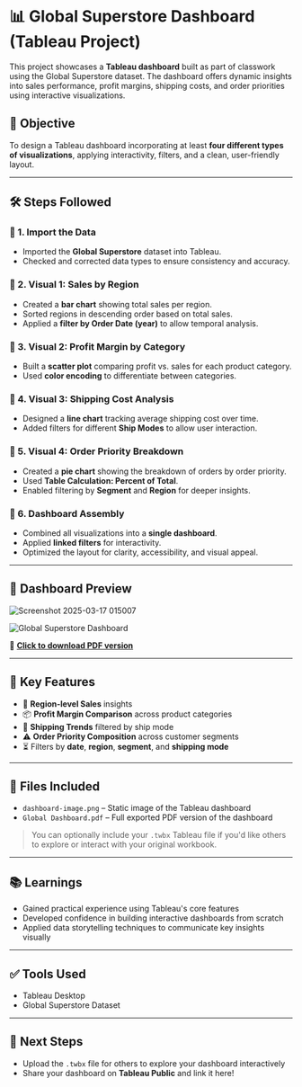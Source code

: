 # 📊 Global Superstore Dashboard (Tableau Project)

This project showcases a **Tableau dashboard** built as part of classwork using the Global Superstore dataset. The dashboard offers dynamic insights into sales performance, profit margins, shipping costs, and order priorities using interactive visualizations.

## 🎯 Objective

To design a Tableau dashboard incorporating at least **four different types of visualizations**, applying interactivity, filters, and a clean, user-friendly layout.

---

## 🛠️ Steps Followed

### 🔹 1. Import the Data
- Imported the **Global Superstore** dataset into Tableau.
- Checked and corrected data types to ensure consistency and accuracy.

### 🔹 2. Visual 1: Sales by Region
- Created a **bar chart** showing total sales per region.
- Sorted regions in descending order based on total sales.
- Applied a **filter by Order Date (year)** to allow temporal analysis.

### 🔹 3. Visual 2: Profit Margin by Category
- Built a **scatter plot** comparing profit vs. sales for each product category.
- Used **color encoding** to differentiate between categories.

### 🔹 4. Visual 3: Shipping Cost Analysis
- Designed a **line chart** tracking average shipping cost over time.
- Added filters for different **Ship Modes** to allow user interaction.

### 🔹 5. Visual 4: Order Priority Breakdown
- Created a **pie chart** showing the breakdown of orders by order priority.
- Used **Table Calculation: Percent of Total**.
- Enabled filtering by **Segment** and **Region** for deeper insights.

### 🔹 6. Dashboard Assembly
- Combined all visualizations into a **single dashboard**.
- Applied **linked filters** for interactivity.
- Optimized the layout for clarity, accessibility, and visual appeal.

---

## 📸 Dashboard Preview
![Screenshot 2025-03-17 015007](https://github.com/user-attachments/assets/ddb91068-ab79-4576-8432-21af06606903)

![Global Superstore Dashboard](dashboard-image.png)

📄 **[Click to download PDF version](Global%20Dashboard.pdf)**

---

## 🧠 Key Features

- 📍 **Region-level Sales** insights
- 📦 **Profit Margin Comparison** across product categories
- 🚚 **Shipping Trends** filtered by ship mode
- ⚠️ **Order Priority Composition** across customer segments
- ⏳ Filters by **date**, **region**, **segment**, and **shipping mode**

---

## 📂 Files Included

- `dashboard-image.png` – Static image of the Tableau dashboard
- `Global Dashboard.pdf` – Full exported PDF version of the dashboard

> You can optionally include your `.twbx` Tableau file if you'd like others to explore or interact with your original workbook.

---

## 📚 Learnings

- Gained practical experience using Tableau's core features
- Developed confidence in building interactive dashboards from scratch
- Applied data storytelling techniques to communicate key insights visually

---

## ✅ Tools Used

- Tableau Desktop
- Global Superstore Dataset

---

## 🚀 Next Steps

- Upload the `.twbx` file for others to explore your dashboard interactively
- Share your dashboard on **Tableau Public** and link it here!

